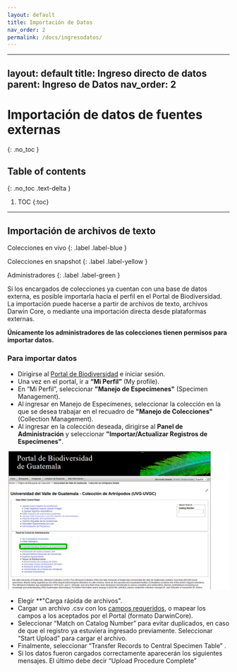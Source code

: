 ```yaml
---
layout: default
title: Importación de Datos
nav_order: 2
permalink: /docs/ingresodatos/
---
```


---
layout: default
title: Ingreso directo de datos
parent: Ingreso de Datos
nav_order: 2
---

# Importación de datos de fuentes externas
{: .no_toc }

## Table of contents
{: .no_toc .text-delta }

1. TOC
{:toc}

---

## Importación de archivos de texto

<div class="code-example" markdown="1">
Colecciones en vivo
{: .label .label-blue }

Colecciones en snapshot
{: .label .label-yellow }

Administradores
{: .label .label-green }

</div>

Si los encargados de colecciones ya cuentan con una base de datos externa, es posible importarla hacia el perfil en el Portal de Biodiversidad. La importación puede hacerse a partir de archivos de texto, archivos Darwin Core, o mediante una importación directa desde plataformas externas. 

**Únicamente los administradores de las colecciones tienen permisos para importar datos.**

### Para importar datos
- Dirigirse al [Portal de Biodiversidad](https://biodiversidad.gt) e iniciar sesión.
- Una vez en el portal, ir a **“Mi Perfil”** (My profile).
- En “Mi Perfil”, seleccionar **"Manejo de Especímenes"** (Specimen Management).
- Al ingresar en Manejo de Especímenes, seleccionar la colección en la que se desea trabajar en el recuadro de **"Manejo de Colecciones"** (Collection Management).
- Al ingresar en la colección deseada, dirigirse al **Panel de Administración** y seleccionar **"Importar/Actualizar Registros de Especímenes"**. 

<img src="https://github.com/GuatemalaPortal/guatemalaportal.github.io/blob/main/static/portal/Importar%20registros.jpg?raw=true" alt="Logo" >


- Elegir **"Carga rápida de archivos".
- Cargar un archivo .csv con los [campos requeridos](https://docs.google.com/spreadsheets/d/1umCUAUWjfFIhBObihmrv9zCIyunEb6tK7wB0bm1lCYY/edit#gid=0), o mapear los campos a los aceptados por el Portal (formato DarwinCore). 
- Seleccionar “Match on Catalog Number” para evitar duplicados, en caso de que el registro ya estuviera ingresado previamente. Seleccionar “Start Upload” para cargar el archivo.
- Finalmente, seleccionar “Transfer Records to Central Specimen Table” .
- Si los datos fueron cargados correctamente aparecerán los siguientes mensajes. El último debe decir “Upload Procedure Complete”





